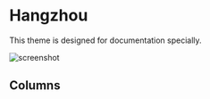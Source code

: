 # Hangzhou

This theme is designed for documentation specially.

![screenshot](https://cdn.jsdelivr.net/gh/typlog/theme-hangzhou/screenshot.jpg)

## Columns
